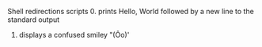Shell redirections scripts
0. prints Hello, World followed by a new line to the standard output
1. displays a confused smiley "(Ôo)\'

